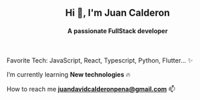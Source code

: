 
<!--<img src="https://raw.githubusercontent.com/blais3pasc4l/JuanCalderon/main/Software%20Developer%20(3).png"/>-->
<h2 align="center">Hi 👋, I'm Juan Calderon</h2>
<h4 align="center">A passionate FullStack developer</h4> <br/> 

Favorite Tech: JavaScript, React, Typescript, Python, Flutter... :sparkles: <br/>

I’m currently learning **New technologies** 🔥

How to reach me **juandavidcalderonpena@gmail.com** 📫 

